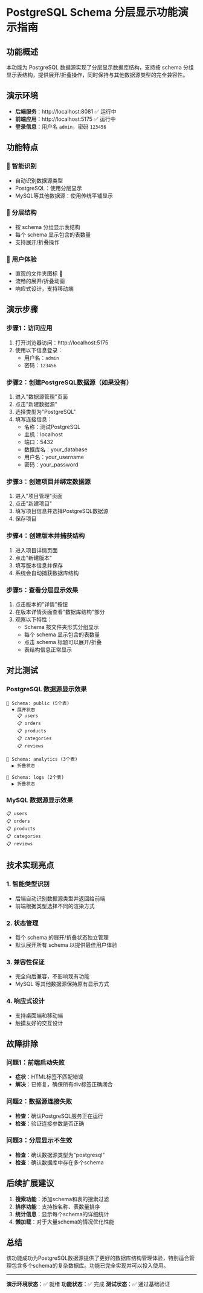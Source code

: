 # PostgreSQL Schema 分层显示功能演示指南

## 功能概述

本功能为 PostgreSQL 数据源实现了分层显示数据库结构，支持按 schema 分组显示表结构，提供展开/折叠操作，同时保持与其他数据源类型的完全兼容性。

## 演示环境

- **后端服务**：http://localhost:8081 ✅ 运行中
- **前端应用**：http://localhost:5175 ✅ 运行中
- **登录信息**：用户名 `admin`，密码 `123456`

## 功能特点

### 🎯 智能识别
- 自动识别数据源类型
- PostgreSQL：使用分层显示
- MySQL等其他数据源：使用传统平铺显示

### 📁 分层结构
- 按 schema 分组显示表结构
- 每个 schema 显示包含的表数量
- 支持展开/折叠操作

### 🎨 用户体验
- 直观的文件夹图标 📁
- 流畅的展开/折叠动画
- 响应式设计，支持移动端

## 演示步骤

### 步骤1：访问应用
1. 打开浏览器访问：http://localhost:5175
2. 使用以下信息登录：
   - 用户名：`admin`
   - 密码：`123456`

### 步骤2：创建PostgreSQL数据源（如果没有）
1. 进入"数据源管理"页面
2. 点击"新建数据源"
3. 选择类型为"PostgreSQL"
4. 填写连接信息：
   - 名称：测试PostgreSQL
   - 主机：localhost
   - 端口：5432
   - 数据库名：your_database
   - 用户名：your_username
   - 密码：your_password

### 步骤3：创建项目并绑定数据源
1. 进入"项目管理"页面
2. 点击"新建项目"
3. 填写项目信息并选择PostgreSQL数据源
4. 保存项目

### 步骤4：创建版本并捕获结构
1. 进入项目详情页面
2. 点击"新建版本"
3. 填写版本信息并保存
4. 系统会自动捕获数据库结构

### 步骤5：查看分层显示效果
1. 点击版本的"详情"按钮
2. 在版本详情页面查看"数据库结构"部分
3. 观察以下特性：
   - Schema 按文件夹形式分组显示
   - 每个 schema 显示包含的表数量
   - 点击 schema 标题可以展开/折叠
   - 表结构信息正常显示

## 对比测试

### PostgreSQL 数据源显示效果
```
📁 Schema: public (5个表)
  ▼ 展开状态
    📋 users
    📋 orders  
    📋 products
    📋 categories
    📋 reviews

📁 Schema: analytics (3个表)
  ▶ 折叠状态

📁 Schema: logs (2个表)
  ▶ 折叠状态
```

### MySQL 数据源显示效果
```
📋 users
📋 orders
📋 products
📋 categories
📋 reviews
```

## 技术实现亮点

### 1. 智能类型识别
- 后端自动识别数据源类型并返回给前端
- 前端根据类型选择不同的渲染方式

### 2. 状态管理
- 每个 schema 的展开/折叠状态独立管理
- 默认展开所有 schema 以提供最佳用户体验

### 3. 兼容性保证
- 完全向后兼容，不影响现有功能
- MySQL 等其他数据源保持原有显示方式

### 4. 响应式设计
- 支持桌面端和移动端
- 触摸友好的交互设计

## 故障排除

### 问题1：前端启动失败
- **症状**：HTML标签不匹配错误
- **解决**：已修复，确保所有div标签正确闭合

### 问题2：数据源连接失败
- **检查**：确认PostgreSQL服务正在运行
- **检查**：验证连接参数是否正确

### 问题3：分层显示不生效
- **检查**：确认数据源类型为"postgresql"
- **检查**：确认数据库中存在多个schema

## 后续扩展建议

1. **搜索功能**：添加schema和表的搜索过滤
2. **排序功能**：支持按名称、表数量排序
3. **统计信息**：显示每个schema的详细统计
4. **懒加载**：对于大量schema的情况优化性能

## 总结

该功能成功为PostgreSQL数据源提供了更好的数据库结构管理体验，特别适合管理包含多个schema的复杂数据库。功能已完全实现并可以投入使用。

---

**演示环境状态**：✅ 就绪
**功能状态**：✅ 完成
**测试状态**：✅ 通过基础验证
